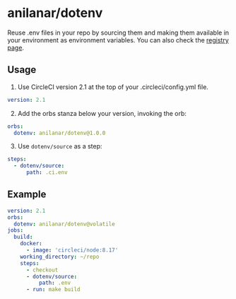 # anilanar/dotenv

Reuse .env files in your repo by sourcing them and making them available in your environment as environment variables. You can also check the [registry page](https://circleci.com/orbs/registry/orb/anilanar/dotenv).

## Usage

1. Use CircleCI version 2.1 at the top of your .circleci/config.yml file.

```yaml
version: 2.1
```

2. Add the orbs stanza below your version, invoking the orb:

```yaml
orbs:
  dotenv: anilanar/dotenv@1.0.0
```

3. Use `dotenv/source` as a step:

```yaml
steps:
  - dotenv/source:
      path: .ci.env
```

## Example

```yaml
version: 2.1
orbs:
  dotenv: anilanar/dotenv@volatile
jobs:
  build:
    docker:
      - image: 'circleci/node:8.17'
    working_directory: ~/repo
    steps:
      - checkout
      - dotenv/source:
          path: .env
      - run: make build
```
